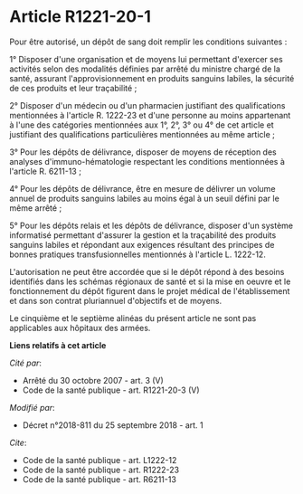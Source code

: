 # Article R1221-20-1

Pour être autorisé, un dépôt de sang doit remplir les conditions suivantes :

1° Disposer d'une organisation et de moyens lui permettant d'exercer ses activités selon des modalités définies par arrêté du
ministre chargé de la santé, assurant l'approvisionnement en produits sanguins labiles, la sécurité de ces produits et leur
traçabilité ;

2° Disposer d'un médecin ou d'un pharmacien justifiant des qualifications mentionnées à l'article R. 1222-23 et d'une
personne au moins appartenant à l'une des catégories mentionnées aux 1°, 2°, 3° ou 4° de cet article et justifiant des
qualifications particulières mentionnées au même article ;

3° Pour les dépôts de délivrance, disposer de moyens de réception des analyses d'immuno-hématologie respectant les conditions
mentionnées à l'article R. 6211-13 ;

4° Pour les dépôts de délivrance, être en mesure de délivrer un volume annuel de produits sanguins labiles au moins égal à un
seuil défini par le même arrêté ;

5° Pour les dépôts relais et les dépôts de délivrance, disposer d'un système informatisé permettant d'assurer la gestion et
la traçabilité des produits sanguins labiles et répondant aux exigences résultant des principes de bonnes pratiques
transfusionnelles mentionnés à l'article L. 1222-12.

L'autorisation ne peut être accordée que si le dépôt répond à des besoins identifiés dans les schémas régionaux de santé et
si la mise en oeuvre et le fonctionnement du dépôt figurent dans le projet médical de l'établissement et dans son contrat
pluriannuel d'objectifs et de moyens.

Le cinquième et le septième alinéas du présent article ne sont pas applicables aux hôpitaux des armées.

**Liens relatifs à cet article**

_Cité par_:

  - Arrêté du 30 octobre 2007 - art. 3 (V)
  - Code de la santé publique - art. R1221-20-3 (V)

_Modifié par_:

  - Décret n°2018-811 du 25 septembre 2018 - art. 1

_Cite_:

  - Code de la santé publique - art. L1222-12
  - Code de la santé publique - art. R1222-23
  - Code de la santé publique - art. R6211-13
